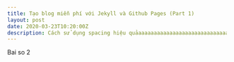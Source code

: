 ```yaml
---
title: Tạo blog miễn phí với Jekyll và Github Pages (Part 1)
layout: post
date: 2020-03-23T10:20:00Z
description: Cách sử dụng spacing hiệu quảaaaaaaaaaaaaaaaaaaaaaaaaaaaaaaaaaaaa
---
```


Bai so 2